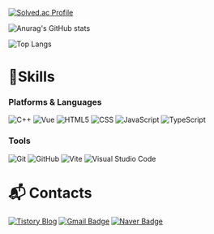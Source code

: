 [![Solved.ac Profile](http://mazassumnida.wtf/api/v2/generate_badge?boj=he1fire)](https://solved.ac/he1fire/)

![Anurag's GitHub stats](https://github-readme-stats.vercel.app/api?username=he1fire&theme=discord_old_blurple&show_icons=true&hide_title=true&include_all_commits=true)

![Top Langs](https://github-readme-stats.vercel.app/api/top-langs/?username=he1fire&theme=discord_old_blurple&layout=compact&hide_title=true)

# 💪Skills
### Platforms & Languages
![C++](https://img.shields.io/badge/C++-00599C.svg?&style=for-the-badge&logo=Cplusplus&logoColor=white)
![Vue](https://img.shields.io/badge/Vue.js-4FC08D.svg?&style=for-the-badge&logo=Vue.js&logoColor=white)
![HTML5](https://img.shields.io/badge/HTML5-E34F26.svg?&style=for-the-badge&logo=HTML5&logoColor=white)
![CSS](https://img.shields.io/badge/CSS-663399.svg?&style=for-the-badge&logo=CSS&logoColor=white)
![JavaScript](https://img.shields.io/badge/JavaScript-F7DF1E.svg?&style=for-the-badge&logo=JavaScript&logoColor=black)
![TypeScript](https://img.shields.io/badge/TypeScript-3178C6.svg?&style=for-the-badge&logo=TypeScript&logoColor=white)

### Tools
![Git](https://img.shields.io/badge/Git-F05032.svg?&style=for-the-badge&logo=Git&logoColor=white)
![GitHub](https://img.shields.io/badge/GitHub-181717?style=for-the-badge&logo=github&logoColor=white)
![Vite](https://img.shields.io/badge/Vite-646CFF.svg?&style=for-the-badge&logo=Vite&logoColor=white)
![Visual Studio Code](https://img.shields.io/badge/Visual%20Studio%20Code-007ACC.svg?&style=for-the-badge&logo=Visual%20Studio%20Code&logoColor=white)

 
# :mailbox_with_mail: Contacts
[![Tistory Blog](https://img.shields.io/badge/tistory-000000?style=for-the-badge&logo=Tistory&logoColor=white&link=https://he1fire.tistory.com)](https://he1fire.tistory.com)
[![Gmail Badge](https://img.shields.io/badge/Gmail-d14836?style=for-the-badge&logo=Gmail&logoColor=white&link=mailto:cmg7451@gmail.com)](mailto:cmg7451@gmail.com)
[![Naver Badge](https://img.shields.io/badge/Naver-03C75A?style=for-the-badge&logo=Naver&logoColor=white&link=mailto:cmg3172@naver.com)](mailto:cmg3172@naver.com)
<!--
**he1fire/he1fire** is a ✨ _special_ ✨ repository because its `README.md` (this file) appears on your GitHub profile.

Here are some ideas to get you started:

- 🔭 I’m currently working on ...
- 🌱 I’m currently learning ...
- 👯 I’m looking to collaborate on ...
- 🤔 I’m looking for help with ...
- 💬 Ask me about ...
- 📫 How to reach me: ...
- 😄 Pronouns: ...
- ⚡ Fun fact: ...
-->
